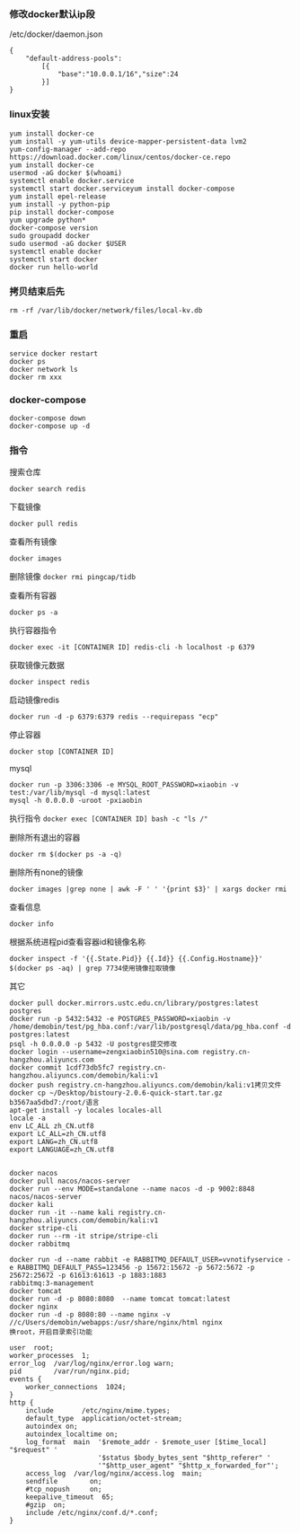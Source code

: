### 修改docker默认ip段
/etc/docker/daemon.json
```
{
    "default-address-pools": 
        [{
            "base":"10.0.0.1/16","size":24
        }]
}
```

### linux安装
```
yum install docker-ce
yum install -y yum-utils device-mapper-persistent-data lvm2
yum-config-manager --add-repo https://download.docker.com/linux/centos/docker-ce.repo
yum install docker-ce
usermod -aG docker $(whoami)
systemctl enable docker.service
systemctl start docker.serviceyum install docker-compose
yum install epel-release
yum install -y python-pip
pip install docker-compose
yum upgrade python*
docker-compose version
sudo groupadd docker
sudo usermod -aG docker $USER
systemctl enable docker
systemctl start docker
docker run hello-world
```

### 拷贝结束后先

`rm -rf /var/lib/docker/network/files/local-kv.db`

### 重启
```
service docker restart
docker ps
docker network ls
docker rm xxx
```

### docker-compose
```
docker-compose down
docker-compose up -d
```

### 指令

搜索仓库

`docker search redis`

下载镜像

`docker pull redis`

查看所有镜像

`docker images`

删除镜像
`docker rmi pingcap/tidb`

查看所有容器

`docker ps -a`

执行容器指令

`docker exec -it [CONTAINER ID] redis-cli -h localhost -p 6379`

获取镜像元数据

`docker inspect redis`

启动镜像redis

`docker run -d -p 6379:6379 redis --requirepass "ecp"`

停止容器

`docker stop [CONTAINER ID]`

mysql
```
docker run -p 3306:3306 -e MYSQL_ROOT_PASSWORD=xiaobin -v test:/var/lib/mysql -d mysql:latest
mysql -h 0.0.0.0 -uroot -pxiaobin
```

执行指令
`docker exec [CONTAINER ID] bash -c "ls /"`

删除所有退出的容器

`docker rm $(docker ps -a -q)`

删除所有none的镜像

`docker images |grep none | awk -F ' ' '{print $3}' | xargs docker rmi`

查看信息

`docker info`

根据系统进程pid查看容器id和镜像名称

`docker inspect -f '{{.State.Pid}} {{.Id}} {{.Config.Hostname}}' $(docker ps -aq) | grep 7734使用镜像拉取镜像`

其它
```
docker pull docker.mirrors.ustc.edu.cn/library/postgres:latest
postgres
docker run -p 5432:5432 -e POSTGRES_PASSWORD=xiaobin -v /home/demobin/test/pg_hba.conf:/var/lib/postgresql/data/pg_hba.conf -d postgres:latest
psql -h 0.0.0.0 -p 5432 -U postgres提交修改
docker login --username=zengxiaobin510@sina.com registry.cn-hangzhou.aliyuncs.com
docker commit 1cdf73db5fc7 registry.cn-hangzhou.aliyuncs.com/demobin/kali:v1
docker push registry.cn-hangzhou.aliyuncs.com/demobin/kali:v1拷贝文件
docker cp ~/Desktop/bistoury-2.0.6-quick-start.tar.gz b3567aa5dbd7:/root/语言
apt-get install -y locales locales-all
locale -a
env LC_ALL zh_CN.utf8
export LC_ALL=zh_CN.utf8
export LANG=zh_CN.utf8
export LANGUAGE=zh_CN.utf8


docker nacos
docker pull nacos/nacos-server
docker run --env MODE=standalone --name nacos -d -p 9002:8848 nacos/nacos-server
docker kali
docker run -it --name kali registry.cn-hangzhou.aliyuncs.com/demobin/kali:v1
docker stripe-cli
docker run --rm -it stripe/stripe-cli
docker rabbitmq

docker run -d --name rabbit -e RABBITMQ_DEFAULT_USER=vvnotifyservice -e RABBITMQ_DEFAULT_PASS=123456 -p 15672:15672 -p 5672:5672 -p 25672:25672 -p 61613:61613 -p 1883:1883
rabbitmq:3-management
docker tomcat
docker run -d -p 8080:8080  --name tomcat tomcat:latest
docker nginx
docker run -d -p 8080:80 --name nginx -v //c/Users/demobin/webapps:/usr/share/nginx/html nginx
换root，开启目录索引功能

user  root;
worker_processes  1;
error_log  /var/log/nginx/error.log warn;
pid        /var/run/nginx.pid;
events {
    worker_connections  1024;
}
http {
    include       /etc/nginx/mime.types;
    default_type  application/octet-stream;
    autoindex on;
    autoindex_localtime on;
    log_format  main  '$remote_addr - $remote_user [$time_local] "$request" '
                      '$status $body_bytes_sent "$http_referer" '
                      '"$http_user_agent" "$http_x_forwarded_for"';
    access_log  /var/log/nginx/access.log  main;
    sendfile        on;
    #tcp_nopush     on;
    keepalive_timeout  65;
    #gzip  on;
    include /etc/nginx/conf.d/*.conf;
}
```
